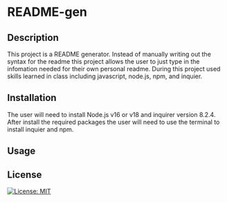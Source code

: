 # README-gen


## Description
This project is a README generator. Instead of manually writing out the syntax for the readme this project allows the user to just type in the infomation needed for their own personal readme. During this project used skills learned in class including javascript, node.js, npm, and inquier.

## Installation
The user will need to install Node.js v16 or v18 and inquirer version 8.2.4. After install the required packages the user will need to use the terminal to install inquier and npm.

## Usage 




## License
[![License: MIT](https://img.shields.io/badge/License-MIT-yellow.svg)](https://opensource.org/licenses/MIT)
